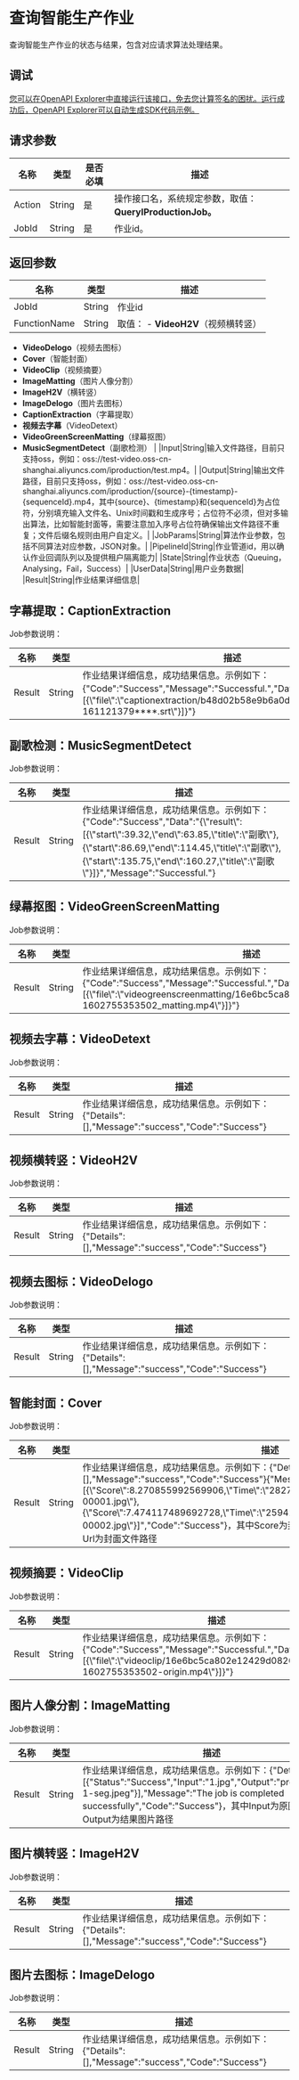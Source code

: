 # 查询智能生产作业

查询智能生产作业的状态与结果，包含对应请求算法处理结果。

## 调试

[您可以在OpenAPI Explorer中直接运行该接口，免去您计算签名的困扰。运行成功后，OpenAPI Explorer可以自动生成SDK代码示例。](https://api.aliyun.com/#product=Mts&api=QueryIProductionJob&type=RPC&version=2014-06-18)

## 请求参数

|名称|类型|是否必填|描述|
|--|--|----|--|
|Action|String|是|操作接口名，系统规定参数，取值：**QueryIProductionJob。**|
|JobId|String|是|作业id。|

## 返回参数

|名称|类型|描述|
|--|--|--|
|JobId|String|作业id|
|FunctionName|String|取值： -   **VideoH2V**（视频横转竖）
-   **VideoDelogo**（视频去图标）
-   **Cover**（智能封面）
-   **VideoClip**（视频摘要）
-   **ImageMatting**（图片人像分割）
-   **ImageH2V**（横转竖）
-   **ImageDelogo**（图片去图标）
-   **CaptionExtraction**（字幕提取）
-   **视频去字幕**（VideoDetext）
-   **VideoGreenScreenMatting**（绿幕抠图）
-   **MusicSegmentDetect**（副歌检测） |
|Input|String|输入文件路径，目前只支持oss，例如：oss://test-video.oss-cn-shanghai.aliyuncs.com/iproduction/test.mp4。|
|Output|String|输出文件路径，目前只支持oss，例如：oss://test-video.oss-cn-shanghai.aliyuncs.com/iproduction/\{source\}-\{timestamp\}-\{sequenceId\}.mp4，其中\{source\}、\{timestamp\}和\{sequenceId\}为占位符，分别填充输入文件名、Unix时间戳和生成序号；占位符不必须，但对多输出算法，比如智能封面等，需要注意加入序号占位符确保输出文件路径不重复；文件后缀名规则由用户自定义。|
|JobParams|String|算法作业参数，包括不同算法对应参数，JSON对象。|
|PipelineId|String|作业管道id，用以确认作业回调队列以及提供租户隔离能力|
|State|String|作业状态（Queuing，Analysing，Fail，Success）|
|UserData|String|用户业务数据|
|Result|String|作业结果详细信息|

## 字幕提取：CaptionExtraction

Job参数说明：

|名称|类型|描述|
|--|--|--|
|Result|String|作业结果详细信息，成功结果信息。示例如下：\{"Code":"Success","Message":"Successful.","Data":"\{\\"result\\"：\[\{\\"file\\":\\"captionextraction/b48d02b58e9b6a0d1c13271bcf9aa6d7-161121379\*\*\*\*.srt\\"\}\]\}"\}|

## 副歌检测：MusicSegmentDetect

Job参数说明：

|名称|类型|描述|
|--|--|--|
|Result|String|作业结果详细信息，成功结果信息。示例如下：\{"Code":"Success","Data":"\{\\"result\\":\[\{\\"start\\":39.32,\\"end\\":63.85,\\"title\\":\\"副歌\\"\},\{\\"start\\":86.69,\\"end\\":114.45,\\"title\\":\\"副歌\\"\},\{\\"start\\":135.75,\\"end\\":160.27,\\"title\\":\\"副歌\\"\}\]\}","Message":"Successful."\}|

## 绿幕抠图：VideoGreenScreenMatting

Job参数说明：

|名称|类型|描述|
|--|--|--|
|Result|String|作业结果详细信息，成功结果信息。示例如下：\{"Code":"Success","Message":"Successful.","Data":"\{\\"result\\":\[\{\\"file\\":\\"videogreenscreenmatting/16e6bc5ca802e12429d082010164dba3-1602755353502\_matting.mp4\\"\}\]\}"\}|

## 视频去字幕：VideoDetext

Job参数说明：

|名称|类型|描述|
|--|--|--|
|Result|String|作业结果详细信息，成功结果信息。示例如下：\{"Details":\[\],"Message":"success","Code":"Success"\}|

## 视频横转竖：VideoH2V

Job参数说明：

|名称|类型|描述|
|--|--|--|
|Result|String|作业结果详细信息，成功结果信息。示例如下：\{"Details":\[\],"Message":"success","Code":"Success"\}|

## 视频去图标：VideoDelogo

Job参数说明：

|名称|类型|描述|
|--|--|--|
|Result|String|作业结果详细信息，成功结果信息。示例如下：\{"Details":\[\],"Message":"success","Code":"Success"\}|

## 智能封面：Cover

Job参数说明：

|名称|类型|描述|
|--|--|--|
|Result|String|作业结果详细信息，成功结果信息。示例如下：\{"Details":\[\],"Message":"success","Code":"Success"\}\{"Message":"success","Data":"\[\{\\"Score\\":8.270855992569906,\\"Time\\":\\"28278.25\\",\\"Url\\":\\"cover/test-00001.jpg\\"\},\{\\"Score\\":7.474117489692728,\\"Time\\":\\"25942.583333333332\\",\\"Url\\":\\"cover/test-00002.jpg\\"\}\]","Code":"Success"\}，其中Score为封面结果置信度，Time为封面帧时间戳，Url为封面文件路径|

## 视频摘要：VideoClip

Job参数说明：

|名称|类型|描述|
|--|--|--|
|Result|String|作业结果详细信息，成功结果信息。示例如下： \{"Code":"Success","Message":"Successful.","Data":"\{\\"result\\":\[\{\\"file\\":\\"videoclip/16e6bc5ca802e12429d082010164dba3-1602755353502-origin.mp4\\"\}\]\}"\} |

## 图片人像分割：ImageMatting

Job参数说明：

|名称|类型|描述|
|--|--|--|
|Result|String|作业结果详细信息，成功结果信息。示例如下：\{"Details":\[\{"Status":"Success","Input":"1.jpg","Output":"production/1-1-seg.jpeg"\}\],"Message":"The job is completed successfully","Code":"Success"\}，其中Input为原图片路径，Output为结果图片路径|

## 图片横转竖：ImageH2V

Job参数说明：

|名称|类型|描述|
|--|--|--|
|Result|String|作业结果详细信息，成功结果信息。示例如下：\{"Details":\[\],"Message":"success","Code":"Success"\}|

## 图片去图标：ImageDelogo

Job参数说明：

|名称|类型|描述|
|--|--|--|
|Result|String|作业结果详细信息，成功结果信息。示例如下：\{"Details":\[\],"Message":"success","Code":"Success"\}|

